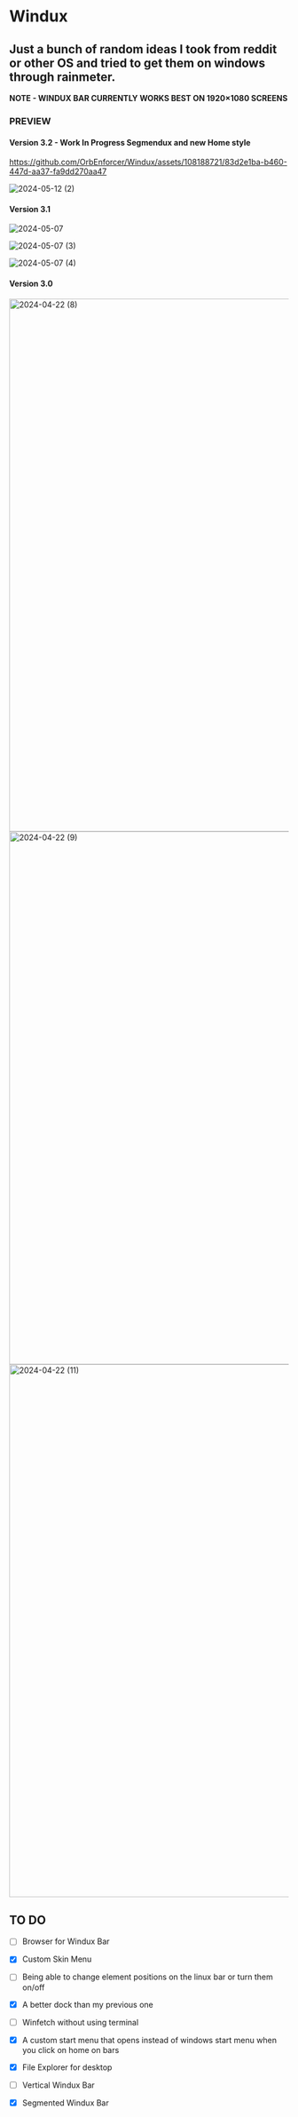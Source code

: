 # Windux

## Just a bunch of random ideas I took from reddit or other OS and tried to get them on windows through rainmeter.
**NOTE - WINDUX BAR CURRENTLY WORKS BEST ON 1920×1080 SCREENS**

### PREVIEW
#### Version 3.2 - Work In Progress Segmendux and new Home style

https://github.com/OrbEnforcer/Windux/assets/108188721/83d2e1ba-b460-447d-aa37-fa9dd270aa47

![2024-05-12 (2)](https://github.com/OrbEnforcer/Windux/assets/108188721/7d79ceda-341e-4d28-a198-b132a33b89e7)

#### Version 3.1
![2024-05-07](https://github.com/OrbEnforcer/Windux/assets/108188721/6d58ce44-8130-40ba-8638-2a64547f6976)

![2024-05-07 (3)](https://github.com/OrbEnforcer/Windux/assets/108188721/1b282c65-44aa-44bf-8ee3-a0b41367132a)

![2024-05-07 (4)](https://github.com/OrbEnforcer/Windux/assets/108188721/ad55f984-72b0-4e06-abc6-3d3d88efb6f2)

#### Version 3.0
<img width="960" alt="2024-04-22 (8)" src="https://github.com/OrbEnforcer/Windux/assets/108188721/d71a714f-542d-4b85-ad95-0a28e4187367">

<img width="960" alt="2024-04-22 (9)" src="https://github.com/OrbEnforcer/Windux/assets/108188721/32b85d38-f7e1-49f7-ad53-53ed0e16beeb">

<img width="960" alt="2024-04-22 (11)" src="https://github.com/OrbEnforcer/Windux/assets/108188721/39ffff4b-bf3f-487b-996d-ebd10c83e9f3">

## TO DO
- [ ]  Browser for Windux Bar
- [x] Custom Skin Menu
- [ ] Being able to change element positions on the linux bar or turn them on/off
- [x] A better dock than my previous one
- [ ] Winfetch without using terminal
- [x] A custom start menu that opens instead of windows start menu when you click on home on bars
- [x] File Explorer for desktop
- [ ] Vertical Windux Bar
- [x] Segmented Windux Bar
  

